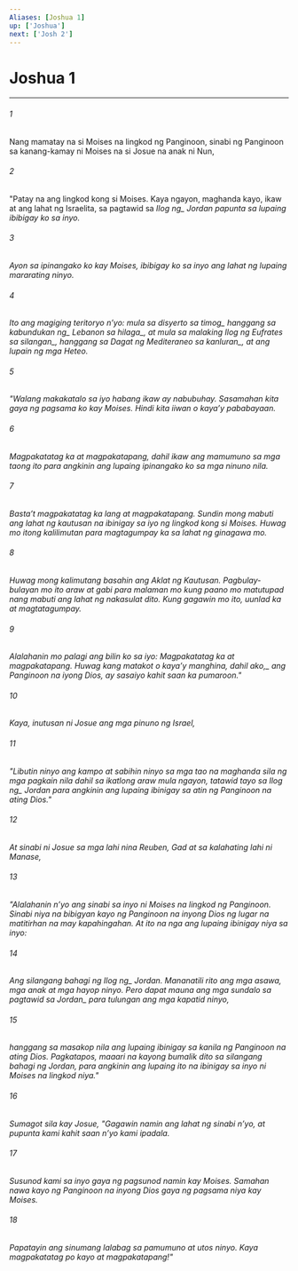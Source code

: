 ```yaml
---
Aliases: [Joshua 1]
up: ['Joshua']
next: ['Josh 2']
---
```

# Joshua 1

***






















###### 1 










Nang mamatay na si Moises na lingkod ng Panginoon, sinabi ng Panginoon sa kanang-kamay ni Moises na si Josue na anak ni Nun, 





















###### 2 










"Patay na ang lingkod kong si Moises. Kaya ngayon, maghanda kayo, ikaw at ang lahat ng Israelita, sa pagtawid sa <i class="trans-change">Ilog ng_ Jordan papunta sa lupaing ibibigay ko sa inyo. 





















###### 3 










Ayon sa ipinangako ko kay Moises, ibibigay ko sa inyo ang lahat ng lupaing mararating ninyo. 





















###### 4 










Ito ang magiging teritoryo nʼyo: mula sa disyerto <i class="trans-change">sa timog_ hanggang sa <i class="trans-change">kabundukan ng_ Lebanon <i class="trans-change">sa hilaga_, at mula sa malaking Ilog ng Eufrates <i class="trans-change">sa silangan_, hanggang sa Dagat ng Mediteraneo <i class="trans-change">sa kanluran_, at ang lupain ng mga Heteo. 





















###### 5 










"Walang makakatalo sa iyo habang ikaw ay nabubuhay. Sasamahan kita gaya ng pagsama ko kay Moises. Hindi kita iiwan o kayaʼy pababayaan. 





















###### 6 










Magpakatatag ka at magpakatapang, dahil ikaw ang mamumuno sa mga taong ito para angkinin ang lupaing ipinangako ko sa mga ninuno nila. 





















###### 7 










Bastaʼt magpakatatag ka lang at magpakatapang. Sundin mong mabuti ang lahat ng kautusan na ibinigay sa iyo ng lingkod kong si Moises. Huwag mo itong kalilimutan para magtagumpay ka sa lahat ng ginagawa mo. 





















###### 8 










Huwag mong kalimutang basahin ang Aklat ng Kautusan. Pagbulay-bulayan mo ito araw at gabi para malaman mo kung paano mo matutupad nang mabuti ang lahat ng nakasulat dito. Kung gagawin mo ito, uunlad ka at magtatagumpay. 





















###### 9 










Alalahanin mo palagi ang bilin ko sa iyo: Magpakatatag ka at magpakatapang. Huwag kang matakot o kayaʼy manghina, dahil <i class="trans-change">ako,_ ang Panginoon na iyong Dios, ay sasaiyo kahit saan ka pumaroon." 





















###### 10 










Kaya, inutusan ni Josue ang mga pinuno ng Israel, 





















###### 11 










"Libutin ninyo ang kampo at sabihin ninyo sa mga tao na maghanda sila ng mga pagkain nila dahil sa ikatlong araw mula ngayon, tatawid tayo sa <i class="trans-change">Ilog ng_ Jordan para angkinin ang lupaing ibinigay sa atin ng Panginoon na ating Dios." 





















###### 12 










At sinabi ni Josue sa mga lahi nina Reuben, Gad at sa kalahating lahi ni Manase, 





















###### 13 










"Alalahanin nʼyo ang sinabi sa inyo ni Moises na lingkod ng Panginoon. Sinabi niya na bibigyan kayo ng Panginoon na inyong Dios ng lugar na matitirhan na may kapahingahan. At ito na nga ang lupaing ibinigay niya sa inyo: 





















###### 14 










Ang silangang bahagi ng <i class="trans-change">Ilog ng_ Jordan. Mananatili rito ang mga asawa, mga anak at mga hayop ninyo. Pero dapat mauna ang mga sundalo sa pagtawid <i class="trans-change">sa Jordan_ para tulungan ang mga kapatid ninyo, 





















###### 15 










hanggang sa masakop nila ang lupaing ibinigay sa kanila ng Panginoon na ating Dios. Pagkatapos, maaari na kayong bumalik dito sa silangang bahagi ng Jordan, para angkinin ang lupaing ito na ibinigay sa inyo ni Moises na lingkod niya." 





















###### 16 










Sumagot sila kay Josue, "Gagawin namin ang lahat ng sinabi nʼyo, at pupunta kami kahit saan nʼyo kami ipadala. 





















###### 17 










Susunod kami sa inyo gaya ng pagsunod namin kay Moises. Samahan nawa kayo ng Panginoon na inyong Dios gaya ng pagsama niya kay Moises. 





















###### 18 










Papatayin ang sinumang lalabag sa pamumuno at utos ninyo. Kaya magpakatatag po kayo at magpakatapang!"
